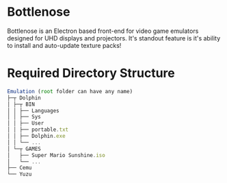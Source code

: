 # Bottlenose

Bottlenose is an Electron based front-end for video game emulators designed for UHD displays and projectors.  It's standout feature is it's ability to install and auto-update texture packs!

# Required Directory Structure

```javascript
Emulation (root folder can have any name)
├─┬ Dolphin
│ ├─┬ BIN
│ │ ├── Languages
│ │ ├── Sys
│ │ ├── User
│ │ ├── portable.txt
│ │ ├── Dolphin.exe
│ │ └── ...
│ └─┬ GAMES
│   ├── Super Mario Sunshine.iso
│   └── ...
├── Cemu
└── Yuzu
```
